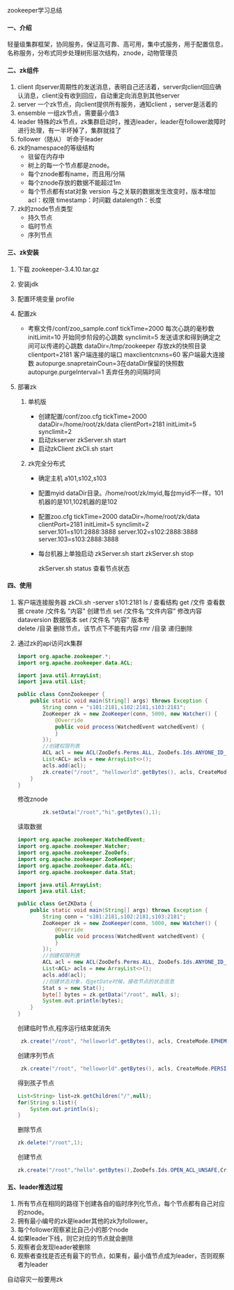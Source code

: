 zookeeper学习总结

#### 一、介绍

轻量级集群框架，协同服务，保证高可靠、高可用，集中式服务，用于配置信息，名称服务，分布式同步处理树形层次结构，znode，动物管理员

#### 二、zk组件

1. client
   向server周期性的发送消息，表明自己还活着，server向client回应确认消息，client没有收到回应，自动重定向消息到其他server
2. server
   一个zk节点，向client提供所有服务，通知client ，server是活着的
3. ensemble
   一组zk节点，需要最小值3
4. leader
   特殊的zk节点，zk集群启动时，推选leader，leader在follower故障时进行处理，有一半坏掉了，集群就挂了
5. follower（随从）
   听命于leader
6. zk的namespace的等级结构
   * 驻留在内存中
   * 树上的每一个节点都是znode。
   * 每个znode都有name，而且用/分隔
   * 每个znode存放的数据不能超过1m
   * 每个节点都有stat对象
     version 与之关联的数据发生改变时，版本增加
     acl：权限
     timestamp：时间戳
     datalength：长度
7. zk的znode节点类型
   * 持久节点
   * 临时节点
   * 序列节点

#### 三、zk安装

1. 下载
   zookeeper-3.4.10.tar.gz

2. 安装jdk

3. 配置环境变量 profile

4. 配置zk

   * 考察文件/conf/zoo_sample.conf
     tickTime=2000   每次心跳的毫秒数
     initLimit=10 开始同步阶段的心跳数
     synclimit=5 发送请求和得到确定之间可以传递的心跳数
     dataDir=/tmp/zookeeper 存放zk的快照目录
     clientport=2181  客户端连接的端口
     maxclientcnxns=60 客户端最大连接数
     autopurge.snapretainCoun=3在dataDir保留的快照数
     autopurge.purgeInterval=1  丢弃任务的间隔时间

5. 部署zk

   1. 单机版

      * 创建配置/conf/zoo.cfg
        tickTime=2000
        dataDir=/home/root/zk/data
        clientPort=2181
        initLimit=5
        synclimit=2
      * 启动zkserver
        zkServer.sh start
      * 启动zkClient
        zkCli.sh start

   2. zk完全分布式

      * 确定主机
        a101,s102,s103

      * 配置myid
        dataDir目录。/home/root/zk/myid,每台myid不一样，101机器的是101,102机器的是102

      * 配置zoo.cfg
        tickTime=2000
        dataDir=/home/root/zk/data
        clientPort=2181
        initLimit=5
        synclimit=2
        server.101=s101:2888:3888
        server.102=s102:2888:3888
        server.103=s103:2888:3888

      * 每台机器上单独启动
        zkServer.sh start
        zkServer.sh stop

        zkServer.sh status  查看节点状态

#### 四、使用

1. 客户端连接服务器
   zkCli.sh -server s101:2181 
   ls /  查看结构
   get /文件  查看数据
   create /文件名  "内容"   创建节点
   set /文件名  “文件内容”  修改内容
   dataversion 数据版本
   set /文件名  “内容”  版本号  
   delete /目录   删除节点，该节点下不能有内容
   rmr /目录  递归删除

2. 通过zk的api访问zk集群

   ```java
   import org.apache.zookeeper.*;
   import org.apache.zookeeper.data.ACL;
   
   import java.util.ArrayList;
   import java.util.List;
   
   public class ConnZookeeper {
       public static void main(String[] args) throws Exception {
           String conn = "s101:2181,s102:2181,s103:2181";
           ZooKeeper zk = new ZooKeeper(conn, 5000, new Watcher() {
               @Override
               public void process(WatchedEvent watchedEvent) {
               }
           });
           //创建权限列表
           ACL acl = new ACL(ZooDefs.Perms.ALL, ZooDefs.Ids.ANYONE_ID_UNSAFE);
           List<ACL> acls = new ArrayList<>();
           acls.add(acl);
           zk.create("/root", "helloworld".getBytes(), acls, CreateMode.PERSISTENT);
       }
   }
   
   ```

   修改znode

   ```java
           zk.setData("/root","hi".getBytes(),1);
   ```

   读取数据

   ```java
   import org.apache.zookeeper.WatchedEvent;
   import org.apache.zookeeper.Watcher;
   import org.apache.zookeeper.ZooDefs;
   import org.apache.zookeeper.ZooKeeper;
   import org.apache.zookeeper.data.ACL;
   import org.apache.zookeeper.data.Stat;
   
   import java.util.ArrayList;
   import java.util.List;
   
   public class GetZKData {
       public static void main(String[] args) throws Exception {
           String conn = "s101:2181,s102:2181,s103:2181";
           ZooKeeper zk = new ZooKeeper(conn, 5000, new Watcher() {
               @Override
               public void process(WatchedEvent watchedEvent) {
               }
           });
           //创建权限列表
           ACL acl = new ACL(ZooDefs.Perms.ALL, ZooDefs.Ids.ANYONE_ID_UNSAFE);
           List<ACL> acls = new ArrayList<>();
           acls.add(acl);
           //创建状态对象，在getDate时候，接收节点的状态信息
           Stat s = new Stat();
           byte[] bytes = zk.getData("/root", null, s);
           System.out.println(bytes);
       }
   }
   ```

   创建临时节点,程序运行结束就消失

   ```java
    zk.create("/root", "helloworld".getBytes(), acls, CreateMode.EPHEMERAL);
   ```

   创建序列节点

   ```java
    zk.create("/root", "helloworld".getBytes(), acls, CreateMode.PERSISTENT_SEQUENTIAL);
   ```

   得到孩子节点

   ```java
   List<String> list=zk.getChildren("/",null);
   for(String s:list){
       System.out.println(s);
   }
   ```

   删除节点

   ```java
   zk.delete("/root",1);
   ```

   创建节点

   ```java
   zk.create("/root","hello".getBytes(),ZooDefs.Ids.OPEN_ACL_UNSAFE,CreateMode.PERSISTENT);
   ```

#### 五、leader推选过程

1.  所有节点在相同的路径下创建各自的临时序列化节点，每个节点都有自己对应的znode。
2. 拥有最小编号的zk是leader其他的zk为follower。
3. 每个follower观察紧比自己小的那个node
4. 如果leader下线，则它对应的节点就会删除
5. 观察者会发现leader被删除
6. 观察者查找是否还有最下的节点，如果有，最小值节点成为leader，否则观察者为leader

自动容灾一般要用zk